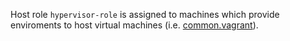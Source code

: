 
Host role `hypervisor-role` is assigned to machines which provide
enviroments to host virtual machines (i.e. [common.vagrant][1]).

[1]: docs/states/common/vagrant/init.sls.md

